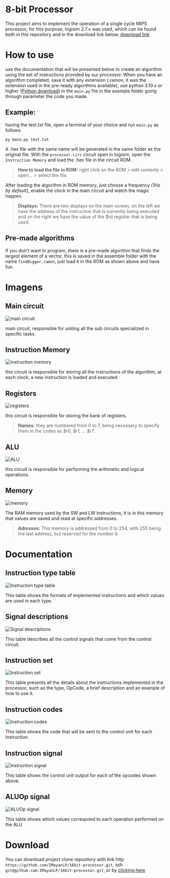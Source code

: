 # 8-bit Processor

This project aims to implement the operation of a single cycle MIPS processor, for this purpose, logisim 2.7.x was used, which can be found both in this repository and in the download link below:
[download link](https://sourceforge.net/projects/circuit/files/latest/download)

# How to use

use the documentation that will be presented below to create an algorithm using the set of instructions provided by our processor.  When you have an algorithm completed, save it with any extension (.ramon, it was the extension used in the pre-ready algorithms available), use python 3.10.x or higher ([Python download](https://www.python.org/downloads/)) in the `main.py` file in the asemple folder going through  parameter the code you made.

## Example:
having the test.txt file, open a terminal of your choice and run `main.py` as follows:

    py main.py test.txt

A .hex file with the same name will be generated in the same folder as the original file.
With the `processor.circ` circuit open in logisim, open the `Instruction Memory` and load the .hex file in the circuit ROM .
> **How to load the file in ROM:** right click on the ROM > edit contents > open... > select the file.

After loading the algorithm in ROM memory, just choose a frequency *(1Hz by default)*, enable the clock in the main circuit and watch the magic happen.
> **Displays:** There are two displays on the main screen, on the left we have the address of the instruction that is currently being executed and on the right we have the value of the $rd register that is being used.
## Pre-made algorithms
If you don't want to program, there is a pre-made algorithm that finds the largest element of a vector, this is saved in the assemble folder with the name `findBigger.ramon`, just load it in the ROM as shown above and have fun.
# Imagens
## Main circuit
![main circuit](images/main.jpg)

main circuit, responsible for uniting all the sub circuits specialized in specific tasks.
## Instruction Memory
![instruction memory](images/instruction_memory.jpg)

this circuit is responsible for storing all the instructions of the algorithm, at each clock, a new instruction is loaded and executed.
## Registers
![registers](images/registers.jpg)

this circuit is responsible for storing the bank of registers.
> **Names:** they are numbered from 0 to 7, being necessary to specify them in the codes as *$r0, $r1, ... $r7*.
## ALU
![ALU](images/ALU.jpg)

this circuit is responsible for performing the arithmetic and logical operations.
## Memory
![memory](images/memory.jpg)

The RAM memory used by the SW and LW instructions, it is in this memory that values are saved and read at specific addresses.
> **Adresses:** This memory is addressed from 0 to 254, with 255 being the last address, but reserved for the number 0.


# Documentation
## **Instruction type table**
![Instruction type table](images/instruction_type_table.jpg)

This table shows the formats of implemented instructions and which values are used in each type.
## **Signal descriptions**
![Signal descriptions](images/signal_desc.jpg)

This table describes all the control signals that come from the control circuit.
## **Instruction set**
![Instruction set](images/instruction_set.jpg)

This table presents all the details about the instructions implemented in the processor, such as the type, OpCode, a brief description and an example of how to use it.
## **Instruction codes**
![Instruction codes](images/instruction_codes.jpg)

This table shows the code that will be sent to the control unit for each instruction.
## **Instruction signal**
![Instruction signal](images/instruction_signal.jpg)

This table shows the control unit output for each of the opcodes shown above.
## **ALUOp signal**
![ALUOp signal](images/ALUOp_signal.jpg)

This table shows which values correspond to each operation performed on the ALU

# Download
You can download project clone repository with link http `https://github.com/IMayanLP/16bit-processor.git`, ssh `git@github.com:IMayanLP/16bit-processor.git`, or by [clicking here](https://github.com/IMayanLP/16bit-processor/archive/refs/heads/master.zip)